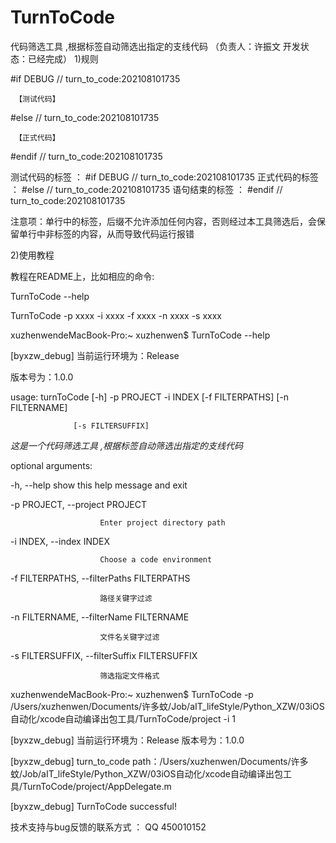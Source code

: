 # TurnToCode


代码筛选工具 ,根据标签自动筛选出指定的支线代码         （负责人：许振文       开发状态：已经完成）
1)规则



 #if DEBUG // turn_to_code:202108101735

     【测试代码】

 #else // turn_to_code:202108101735

     【正式代码】

 #endif // turn_to_code:202108101735



测试代码的标签 ： #if DEBUG // turn_to_code:202108101735
正式代码的标签 ： #else // turn_to_code:202108101735
语句结束的标签 ： #endif // turn_to_code:202108101735

注意项：单行中的标签，后缀不允许添加任何内容，否则经过本工具筛选后，会保留单行中非标签的内容，从而导致代码运行报错





2)使用教程

教程在README上，比如相应的命令:

TurnToCode --help

TurnToCode -p xxxx -i xxxx -f xxxx -n xxxx -s xxxx



xuzhenwendeMacBook-Pro:~ xuzhenwen$ TurnToCode --help

[byxzw_debug] 当前运行环境为：Release

版本号为：1.0.0

usage: turnToCode [-h] -p PROJECT -i INDEX [-f FILTERPATHS] [-n FILTERNAME]

                  [-s FILTERSUFFIX]



*这是一个代码筛选工具 ,根据标签自动筛选出指定的支线代码*



optional arguments:

  -h, --help            show this help message and exit

  -p PROJECT, --project PROJECT

                        Enter project directory path

  -i INDEX, --index INDEX

                        Choose a code environment

  -f FILTERPATHS, --filterPaths FILTERPATHS

                        路径关键字过滤

  -n FILTERNAME, --filterName FILTERNAME

                        文件名关键字过滤

  -s FILTERSUFFIX, --filterSuffix FILTERSUFFIX

                        筛选指定文件格式



xuzhenwendeMacBook-Pro:~ xuzhenwen$ TurnToCode -p /Users/xuzhenwen/Documents/许多蚊/Job/aIT_lifeStyle/Python_XZW/03iOS自动化/xcode自动编译出包工具/TurnToCode/project -i 1

[byxzw_debug] 当前运行环境为：Release
版本号为：1.0.0

[byxzw_debug] turn_to_code path：/Users/xuzhenwen/Documents/许多蚊/Job/aIT_lifeStyle/Python_XZW/03iOS自动化/xcode自动编译出包工具/TurnToCode/project/AppDelegate.m

[byxzw_debug] TurnToCode successful!



技术支持与bug反馈的联系方式 ： QQ 450010152




